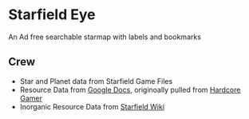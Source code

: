 # Starfield Eye

An Ad free searchable starmap with labels and bookmarks


## Crew

- Star and Planet data from Starfield Game Files
- Resource Data from [Google Docs](https://docs.google.com/spreadsheets/d/1seE2vzP_8Whs43C-6CXpoHPyJMFGoUH4TkSzeJqMHm4/edit#gid=231618918), originoally pulled from [Hardcore Gamer](https://hardcoregamer.com/db/starfield-all-locations-systems-planets-moons/)
- Inorganic Resource Data from [Starfield Wiki](https://starfieldwiki.net/wiki/Starfield:Resources)